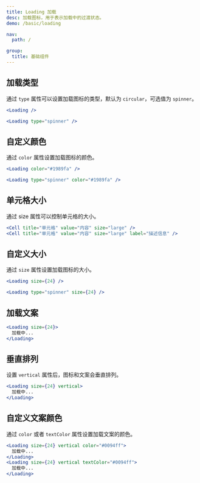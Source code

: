 ```yaml
---
title: Loading 加载
desc: 加载图标，用于表示加载中的过渡状态。
demo: /basic/loading

nav:
  path: /

group:
  title: 基础组件
---
```


## 加载类型

通过 `type` 属性可以设置加载图标的类型，默认为 `circular`，可选值为 `spinner`。

```jsx
<Loading />

<Loading type="spinner" />
```

## 自定义颜色

通过 `color` 属性设置加载图标的颜色。

```jsx
<Loading color="#1989fa" />

<Loading type="spinner" color="#1989fa" />
```

## 单元格大小

通过 size 属性可以控制单元格的大小。

```jsx
<Cell title="单元格" value="内容" size="large" />
<Cell title="单元格" value="内容" size="large" label="描述信息" />
```

## 自定义大小

通过 `size` 属性设置加载图标的大小。

```jsx
<Loading size={24} />

<Loading type="spinner" size={24} />
```

## 加载文案

```jsx
<Loading size={24}>
  加载中...
</Loading>
```

## 垂直排列

设置 `vertical` 属性后，图标和文案会垂直排列。

```jsx
<Loading size={24} vertical>
  加载中...
</Loading>
```

## 自定义文案颜色

通过 `color` 或者 `textColor` 属性设置加载文案的颜色。

```jsx
<Loading size={24} vertical color="#0094ff">
  加载中...
</Loading>
<Loading size={24} vertical textColor="#0094ff">
  加载中...
</Loading>
```
